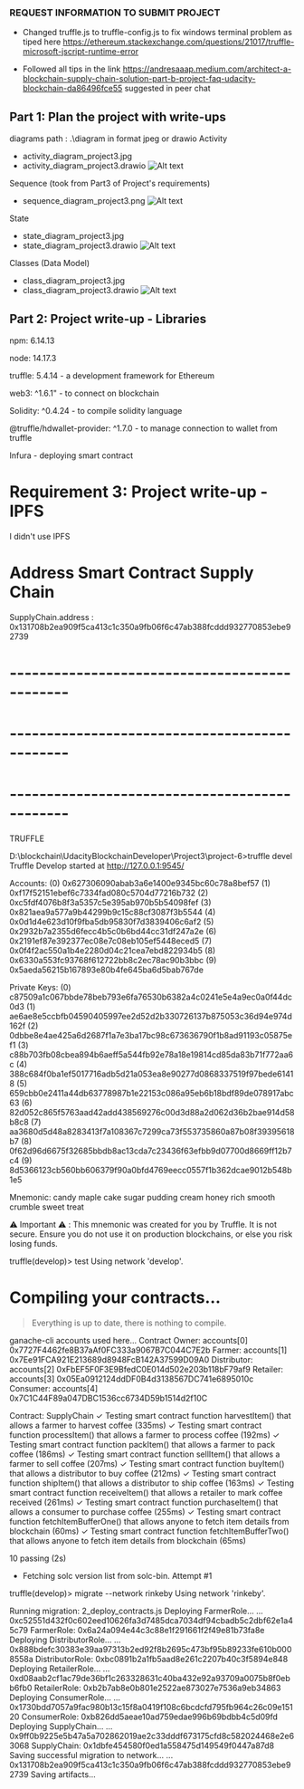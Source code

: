 ### REQUEST INFORMATION TO SUBMIT PROJECT ###
- Changed truffle.js to truffle-config.js to fix windows terminal problem
  as tiped here https://ethereum.stackexchange.com/questions/21017/truffle-microsoft-jscript-runtime-error

- Followed all tips in the link
  https://andresaaap.medium.com/architect-a-blockchain-supply-chain-solution-part-b-project-faq-udacity-blockchain-da86496fce55
  suggested in peer chat
  
## Part 1: Plan the project with write-ups ##
diagrams path : .\diagram in format jpeg or drawio
Activity
- activity_diagram_project3.jpg
- activity_diagram_project3.drawio
  ![Alt text](diagram/activity_diagram_project3.jpg)

Sequence (took from Part3 of Project's requirements)
- sequence_diagram_project3.png
 ![Alt text](diagram/sequence_diagram_project3.png)

State
- state_diagram_project3.jpg
- state_diagram_project3.drawio
 ![Alt text](diagram/state_diagram_project3.jpg)

Classes (Data Model)
- class_diagram_project3.jpg
- class_diagram_project3.drawio
 ![Alt text](diagram/class_diagram_project3.jpg)

## Part 2: Project write-up - Libraries ##
npm: 6.14.13

node: 14.17.3

truffle: 5.4.14 - a development framework for Ethereum

web3: ^1.6.1" - to connect on blockchain

Solidity: ^0.4.24 - to compile solidity language

@truffle/hdwallet-provider: ^1.7.0 - to manage connection to wallet from truffle

Infura - deploying smart contract

# Requirement 3: Project write-up - IPFS #
I didn't use IPFS

# Address Smart Contract Supply Chain #
SupplyChain.address : 0x131708b2ea909f5ca413c1c350a9fb06f6c47ab388fcddd932770853ebe92739

# ---------------------------------------------- #
# ---------------------------------------------- #
# ---------------------------------------------- #

TRUFFLE 

D:\blockchain\UdacityBlockchainDeveloper\Project3\project-6>truffle devel
Truffle Develop started at http://127.0.0.1:9545/

Accounts:
(0) 0x627306090abab3a6e1400e9345bc60c78a8bef57
(1) 0xf17f52151ebef6c7334fad080c5704d77216b732
(2) 0xc5fdf4076b8f3a5357c5e395ab970b5b54098fef
(3) 0x821aea9a577a9b44299b9c15c88cf3087f3b5544
(4) 0x0d1d4e623d10f9fba5db95830f7d3839406c6af2
(5) 0x2932b7a2355d6fecc4b5c0b6bd44cc31df247a2e
(6) 0x2191ef87e392377ec08e7c08eb105ef5448eced5
(7) 0x0f4f2ac550a1b4e2280d04c21cea7ebd822934b5
(8) 0x6330a553fc93768f612722bb8c2ec78ac90b3bbc
(9) 0x5aeda56215b167893e80b4fe645ba6d5bab767de

Private Keys:
(0) c87509a1c067bbde78beb793e6fa76530b6382a4c0241e5e4a9ec0a0f44dc0d3
(1) ae6ae8e5ccbfb04590405997ee2d52d2b330726137b875053c36d94e974d162f
(2) 0dbbe8e4ae425a6d2687f1a7e3ba17bc98c673636790f1b8ad91193c05875ef1
(3) c88b703fb08cbea894b6aeff5a544fb92e78a18e19814cd85da83b71f772aa6c
(4) 388c684f0ba1ef5017716adb5d21a053ea8e90277d0868337519f97bede61418
(5) 659cbb0e2411a44db63778987b1e22153c086a95eb6b18bdf89de078917abc63
(6) 82d052c865f5763aad42add438569276c00d3d88a2d062d36b2bae914d58b8c8
(7) aa3680d5d48a8283413f7a108367c7299ca73f553735860a87b08f39395618b7
(8) 0f62d96d6675f32685bbdb8ac13cda7c23436f63efbb9d07700d8669ff12b7c4
(9) 8d5366123cb560bb606379f90a0bfd4769eecc0557f1b362dcae9012b548b1e5

Mnemonic: candy maple cake sugar pudding cream honey rich smooth crumble sweet treat

⚠️  Important ⚠️  : This mnemonic was created for you by Truffle. It is not secure.
Ensure you do not use it on production blockchains, or else you risk losing funds.

truffle(develop)> test
Using network 'develop'.


Compiling your contracts...
===========================
> Everything is up to date, there is nothing to compile.

ganache-cli accounts used here...
Contract Owner: accounts[0]  0x7727F4462fe8B37aAf0FC333a9067B7C044C7E2b
Farmer: accounts[1]  0x7Ee91FCA921E213689d8948FcB142A37599D09A0
Distributor: accounts[2]  0xFbEF5F0F3E9BfedC0E014d502e203b118bF79af9
Retailer: accounts[3]  0x05Ea0912124ddDF0B4d3138567DC741e6895010c
Consumer: accounts[4]  0x7C1C44F89a047DBC1536cc6734D59b1514d2f10C


  Contract: SupplyChain
    ✓ Testing smart contract function harvestItem() that allows a farmer to harvest coffee (335ms)
    ✓ Testing smart contract function processItem() that allows a farmer to process coffee (192ms)
    ✓ Testing smart contract function packItem() that allows a farmer to pack coffee (186ms)
    ✓ Testing smart contract function sellItem() that allows a farmer to sell coffee (207ms)
    ✓ Testing smart contract function buyItem() that allows a distributor to buy coffee (212ms)
    ✓ Testing smart contract function shipItem() that allows a distributor to ship coffee (163ms)
    ✓ Testing smart contract function receiveItem() that allows a retailer to mark coffee received (261ms)
    ✓ Testing smart contract function purchaseItem() that allows a consumer to purchase coffee (255ms)
    ✓ Testing smart contract function fetchItemBufferOne() that allows anyone to fetch item details from blockchain (60ms)
    ✓ Testing smart contract function fetchItemBufferTwo() that allows anyone to fetch item details from blockchain (65ms)


  10 passing (2s)

- Fetching solc version list from solc-bin. Attempt #1

truffle(develop)> migrate --network rinkeby
Using network 'rinkeby'.

Running migration: 2_deploy_contracts.js
  Deploying FarmerRole...
  ... 0xc52551d432f0c602eed10626fa3d7485dca7034df94cbadb5c2dbf62e1a45c79
  FarmerRole: 0x6a24a094e44c3c88e1f291661f2f49e81b73fa8e
  Deploying DistributorRole...
  ... 0x888bdefc30383e39aa97313b2ed92f8b2695c473bf95b89233fe610b0008558a
  DistributorRole: 0xbc0891b2a1fb5aad8e261c2207b40c3f5894e848
  Deploying RetailerRole...
  ... 0xd08aab2cf1ac79de36bf1c263328631c40ba432e92a93709a0075b8f0ebb6fb0
  RetailerRole: 0xb2b7ab8e0b801e2522ae873027e7536a9eb34863
  Deploying ConsumerRole...
  ... 0x1730bdd7057a9fac980b13c15f8a0419f108c6bcdcfd795fb964c26c09e15120
  ConsumerRole: 0xb826dd5aeae10ad759edae996b69bdbb4c5d09fd
  Deploying SupplyChain...
  ... 0x9ff0b9225e5b47a5a702862019ae2c33dddf673175cfd8c582024468e2e63068
  SupplyChain: 0x1dbfe454580f0ed1a558475d149549f0447a87d8
Saving successful migration to network...
  ... 0x131708b2ea909f5ca413c1c350a9fb06f6c47ab388fcddd932770853ebe92739
Saving artifacts...